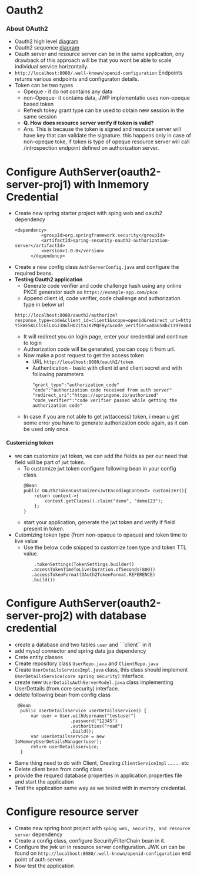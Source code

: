 # Oauth2

### About OAuth2
- Oauth2 high level [diagram](/spring_security/Spring_Oauth2/oauth2_highlevel_diagram.jpg)
- Oauth2 sequence [diagram](/spring_security/Spring_Oauth2/oauth2_sequence_diagram.jpg)
- Oauth server and resource server can be in the same application, ony drawback of this approach will be that you wont be able to scale individual service horizontally.
- ```http://localhost:8080/.well-known/openid-configuration``` Endpoints returns various endpoints and configuraton details.
- Token can be two types
  - Opeque - it do not contains any data
  - non-Opeque- it contains data, JWP implementatio uses non-opeque based token
  - Refresh tokey grant type can be used to obtain new session in the same session
  - <b>Q. How does resource server verify if token is valid? </b>
  - Ans. This is because the token is signed and resource server will have key that can validate the signature. this happens only in case of non-opeque toke, if token is type of opeque resource server will call /introspection endpoint defined on authorization server.

# Configure AuthServer(oauth2-server-proj1) with Inmemory Credential

- Create new spring starter project with sping web and oauth2 dependency
  ```
  <dependency>
			<groupId>org.springframework.security</groupId>
			<artifactId>spring-security-oauth2-authorization-server</artifactId>
			<version>1.0.0</version>
		</dependency>
  ```
- Create a new config class ```AuthServerConfig.java``` and configure the required beans.
- <b>Testing Oauth2 application</b>
  - Generate code verifier and code challenge hash using any online PKCE generator such as ```https://example-app.com/pkce```
  - Append client id, code verifier, code challenge and authorization type in below url
   ```
   http://localhost:8080/oauth2/authorize?response_type=code&client_id=client1&scope=openid&redirect_uri=https://springone.io/authorized&code_challenge=y3jlyQ-YikWE5KLClCGlLoGJ3BulHDZitaJK7MQFByc&code_verifier=a06658bc1197e48494b6305e4ad074c8c08e1b22b316e2c1c5eb0562&code_challenge_method=S256

   ```
  - It will redirect you on login page, enter your credential and continue to login
  - Authorization code will be generated, you can copy it from url.
  - Now make a post request to get the access token
    - URL ```http://localhost:8080/oauth2/token```
    - Authentication - basic with client id and client secret and with following parameters
      ```
      "grant_type":"authorization_code"
      "code":"authorization code received from auth server"
      "redirect_uri":"https://springone.io/authorized"
      "code_verifier":"code verifier passed while getting the authorization code"
      ```
  - In case if you are not able to get jwt(access) token, i mean u get some error you have to generate authorization code again, as it can be used only once.
   
#### Customizing  token
- we can customize jwt token, we can add the fields as per our need that field will be part of jwt token.
  - To customize jwt token configure following bean in your config class.
    ```
  	@Bean
	public OAuth2TokenCustomizer<JwtEncodingContext> customizer(){
		return context->{
			context.getClaims().claim("demo", "demo123");
		};
	}
    ```
  - start your application, generate the jwt token and verify if field present in token.
- Cutomizing token type (from non-opaque to opaque) and token time to live value
  - Use the below code snipped to customize toen type and token TTL value.
    ```
    	.tokenSettings(TokenSettings.builder()
	   .accessTokenTimeToLive(Duration.ofSeconds(800))
	   .accessTokenFormat(OAuth2TokenFormat.REFERENCE)
	   .build())
    ```
# Configure AuthServer(oauth2-server-proj2) with database credential
- create a database and two tables ```user``` and ```client`` in it
- add mysql connector and spring data jpa dependency
- Crete entity classes
- Create repository class ```UserRepo.java``` and ```ClientRepo.java```
- Create ```UserDetailsServiceImpl.java``` class, this class should implement ```UserDetailsService(core spring security)``` interface.
- create new ```UserDetailsAuthServerModel.java``` class implementing UserDettails (from core security) interface.
- delete following bean from config class
  ```
   @Bean
	public UserDetailsService userDetailsService() {
		var user = User.withUsername("testuser")
					   .password("12345")
					   .authorities("read")
					   .build();
		var userDetailsservice = new InMemoryUserDetailsManager(user);
		return userDetailsservice;
	}
  ```
- Same thing need to do with Client, Creating ```ClientServiceImpl``` ........ etc
- Delete client bean from config class
- provide the requred database properties in application.properties file and start the application
- Test the application same way as we tested with in memory credential.

# Configure resource server
- Create new spring boot project with ```sping web, security, and resource server``` dependency
- Create a config class, configure SecurityFilterChain bean in it.
- Configure the jwk uri in resource server configuration. JWK uri can be found on ```http://localhost:8080/.well-known/openid-configuration``` end point of auth server.
- Now test the application
###

